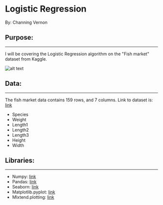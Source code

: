 # Logistic Regression
By: Channing Vernon

## Purpose:
---
I will be covering the Logistic Regression algorithm on the "Fish market" dataset from Kaggle.

![alt text](https://prwatech.in/blog/wp-content/uploads/2020/02/logi1.png)

## Data: 
---
The fish market data contains 159 rows, and 7 columns. Link to dataset is: [link](https://www.kaggle.com/datasets/aungpyaeap/fish-market)

- Species
- Weight
- Length1
- Length2
- Length3
- Height
- Width

## Libraries:
---
- Numpy: [link](https://numpy.org)
- Pandas: [link](https://pandas.pydata.org)
- Seaborn: [link](https://seaborn.pydata.org)
- Matplotlib.pyplot: [link](https://matplotlib.org)
- Mlxtend.plotting: [link](http://rasbt.github.io/mlxtend/user_guide/plotting/plot_decision_regions/)
